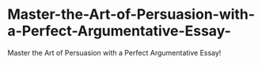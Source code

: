 # Master-the-Art-of-Persuasion-with-a-Perfect-Argumentative-Essay-
Master the Art of Persuasion with a Perfect Argumentative Essay!
